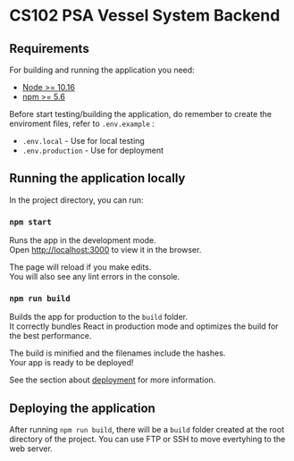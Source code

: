 # CS102 PSA Vessel System Backend

## Requirements

For building and running the application you need:

- [Node >= 10.16](https://nodejs.org/en/)
- [npm >= 5.6](https://www.npmjs.com/package/npx)

Before start testing/building the application, do remember to create the enviroment files, refer to `.env.example` :
- `.env.local` - Use for local testing
- `.env.production` - Use for deployment

## Running the application locally

In the project directory, you can run:

### `npm start`

Runs the app in the development mode.\
Open [http://localhost:3000](http://localhost:3000) to view it in the browser.

The page will reload if you make edits.\
You will also see any lint errors in the console.

### `npm run build`

Builds the app for production to the `build` folder.\
It correctly bundles React in production mode and optimizes the build for the best performance.

The build is minified and the filenames include the hashes.\
Your app is ready to be deployed!

See the section about [deployment](https://facebook.github.io/create-react-app/docs/deployment) for more information.

## Deploying the application

After running `npm run build`, there will be a `build` folder created at the root directory of the project. You can use FTP or SSH to move evertyhing to the web server.
